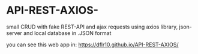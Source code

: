 # API-REST-AXIOS-
small CRUD with fake REST-API and ajax requests using axios library, json-server and local database in .JSON format

you can see this web app in: https://dflr10.github.io/API-REST-AXIOS/
